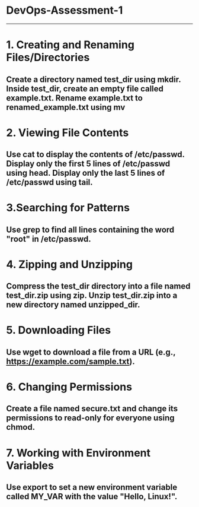 # DevOps-Assessment-1
---

# 1. Creating and Renaming Files/Directories
Create a directory named test_dir using mkdir.
Inside test_dir, create an empty file called example.txt.
Rename example.txt to renamed_example.txt using mv
---

# 2. Viewing File Contents
Use cat to display the contents of /etc/passwd.
Display only the first 5 lines of /etc/passwd using head.
Display only the last 5 lines of /etc/passwd using tail.
---

# 3.Searching for Patterns
Use grep to find all lines containing the word "root" in /etc/passwd.
---

# 4. Zipping and Unzipping
Compress the test_dir directory into a file named test_dir.zip using zip.
Unzip test_dir.zip into a new directory named unzipped_dir.
---

# 5. Downloading Files
Use wget to download a file from a URL (e.g., https://example.com/sample.txt).
---

# 6. Changing Permissions
Create a file named secure.txt and change its permissions to read-only for everyone using chmod.
---

# 7. Working with Environment Variables
Use export to set a new environment variable called MY_VAR with the value "Hello, Linux!".
---

